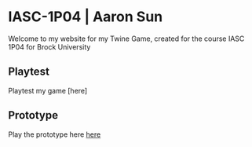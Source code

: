 # IASC-1P04 | Aaron Sun

Welcome to my website for my Twine Game, created for the course IASC 1P04 for Brock University

## Playtest

Playtest my game [here]

## Prototype

Play the prototype here [here](prototype/TwineGamePrototype.html)
